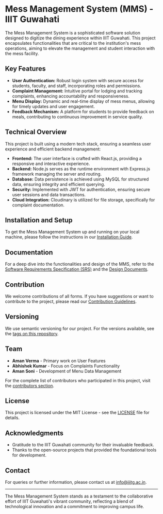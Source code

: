 # Mess Management System (MMS) - IIIT Guwahati

The Mess Management System is a sophisticated software solution designed to digitize the dining experience within IIIT Guwahati. This project encapsulates functionalities that are critical to the institution's mess operations, aiming to elevate the management and student interaction with the mess facility.

## Key Features

- **User Authentication:** Robust login system with secure access for students, faculty, and staff, incorporating roles and permissions.
- **Complaint Management:** Intuitive portal for lodging and tracking complaints, enhancing accountability and responsiveness.
- **Menu Display:** Dynamic and real-time display of mess menus, allowing for timely updates and user engagement.
- **Feedback Mechanism:** A platform for students to provide feedback on meals, contributing to continuous improvement in service quality.

## Technical Overview

This project is built using a modern tech stack, ensuring a seamless user experience and efficient backend management:

- **Frontend:** The user interface is crafted with React.js, providing a responsive and interactive experience.
- **Backend:** Node.js serves as the runtime environment with Express.js framework managing the server and routing.
- **Database:** Data persistence is achieved using MySQL for structured data, ensuring integrity and efficient querying.
- **Security:** Implemented with JWT for authentication, ensuring secure user sessions and data transactions.
- **Cloud Integration:** Cloudinary is utilized for file storage, specifically for complaint documentation.

## Installation and Setup

To get the Mess Management System up and running on your local machine, please follow the instructions in our [Installation Guide](/INSTALL.md).

## Documentation

For a deep dive into the functionalities and design of the MMS, refer to the [Software Requirements Specification (SRS)](/Documents/Final_SRS_V3.pdf) and the [Design Documents](/Documents/).

## Contribution

We welcome contributions of all forms. If you have suggestions or want to contribute to the project, please read our [Contribution Guidelines](/CONTRIBUTING.md).

## Versioning

We use semantic versioning for our project. For the versions available, see the [tags on this repository](https://github.com/aman247av/Mess-Management-System-IIITG/tags).

## Team

- **Aman Verma** - Primary work on User Features
- **Abhishek Kumar** - Focus on Complaints Functionality
- **Aman Soni** - Development of Menu Data Management

For the complete list of contributors who participated in this project, visit the [contributors section](https://github.com/aman247av/Mess-Management-System-IIITG/contributors).

## License

This project is licensed under the MIT License - see the [LICENSE](LICENSE) file for details.

## Acknowledgments

- Gratitude to the IIIT Guwahati community for their invaluable feedback.
- Thanks to the open-source projects that provided the foundational tools for development.

## Contact

For queries or further information, please contact us at [info@iiitg.ac.in](mailto:info@iiitg.ac.in).

---

The Mess Management System stands as a testament to the collaborative effort of IIIT Guwahati's vibrant community, reflecting a blend of technological innovation and a commitment to improving campus life.
